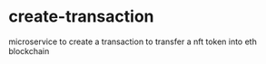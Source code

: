 # create-transaction
microservice to create a transaction to transfer a nft token into eth blockchain
